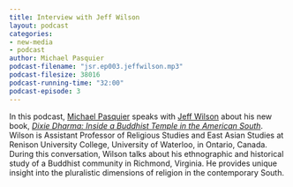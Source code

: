```yaml
---
title: Interview with Jeff Wilson
layout: podcast
categories:
- new-media
- podcast
author: Michael Pasquier
podcast-filename: "jsr.ep003.jeffwilson.mp3"
podcast-filesize: 38016
podcast-running-time: "32:00"
podcast-episode: 3
---
```


In this podcast, [Michael Pasquier][] speaks with [Jeff Wilson][] about
his new book, *[Dixie Dharma: Inside a Buddhist Temple in the American South][]*. 
Wilson is Assistant Professor of Religious Studies and East
Asian Studies at Renison University College, University of Waterloo, in
Ontario, Canada. During this conversation, Wilson talks about his
ethnographic and historical study of a Buddhist community in Richmond,
Virginia. He provides unique insight into the pluralistic dimensions of
religion in the contemporary South.

  [Michael Pasquier]: http://www.artsci.lsu.edu/phil/relig/relig_fac.htm
  [Jeff Wilson]: http://artsweb.uwaterloo.ca/~jewilson/
  [Dixie Dharma: Inside a Buddhist Temple in the American South]: http://uncpress.unc.edu/browse/book_detail?title_id=2788
